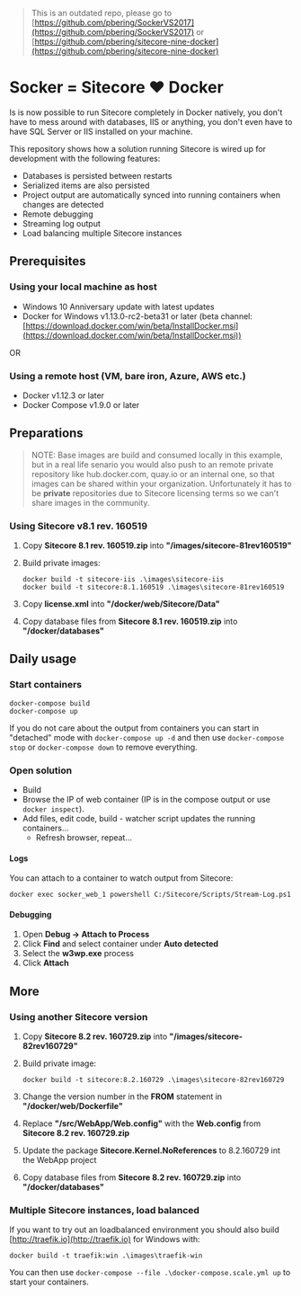 > This is an outdated repo, please go to [https://github.com/pbering/SockerVS2017](https://github.com/pbering/SockerVS2017) or [https://github.com/pbering/sitecore-nine-docker](https://github.com/pbering/sitecore-nine-docker)

# Socker = Sitecore :heart: Docker

Is is now possible to run Sitecore completely in Docker natively, you don't have to mess around with databases, IIS or anything, you don't even have to have SQL Server or IIS installed on your machine.

This repository shows how a solution running Sitecore is wired up for development with the following features:

- Databases is persisted between restarts
- Serialized items are also persisted
- Project output are automatically synced into running containers when changes are detected
- Remote debugging
- Streaming log output
- Load balancing multiple Sitecore instances

## Prerequisites

### Using your local machine as host

- Windows 10 Anniversary update with latest updates
- Docker for Windows v1.13.0-rc2-beta31 or later (beta channel: [https://download.docker.com/win/beta/InstallDocker.msi](https://download.docker.com/win/beta/InstallDocker.msi))

OR

### Using a remote host (VM, bare iron, Azure, AWS etc.)

- Docker v1.12.3 or later
- Docker Compose v1.9.0 or later

## Preparations

>NOTE: Base images are build and consumed locally in this example, but in a real life senario you would also push to an remote private repository like
hub.docker.com, quay.io or an internal one, so that images can be shared within your organization.
Unfortunately it has to be **private** repositories due to Sitecore licensing terms so we can't share images in the community.

### Using Sitecore v8.1 rev. 160519

1. Copy **Sitecore 8.1 rev. 160519.zip** into **"/images/sitecore-81rev160519"**
1. Build private images:

    ```text
    docker build -t sitecore-iis .\images\sitecore-iis
    docker build -t sitecore:8.1.160519 .\images\sitecore-81rev160519
    ```

1. Copy **license.xml** into **"/docker/web/Sitecore/Data"**
1. Copy database files from **Sitecore 8.1 rev. 160519.zip** into **"/docker/databases"**

## Daily usage

### Start containers

```text
docker-compose build
docker-compose up
```

If you do not care about the output from containers you can start in "detached" mode with `docker-compose up -d` and then use `docker-compose stop` or `docker-compose down` to remove everything.

### Open solution

- Build
- Browse the IP of web container (IP is in the compose output or use `docker inspect`).
- Add files, edit code, build - watcher script updates the running containers...
  - Refresh browser, repeat...

#### Logs

You can attach to a container to watch output from Sitecore:

```text
docker exec socker_web_1 powershell C:/Sitecore/Scripts/Stream-Log.ps1
```

#### Debugging

1. Open **Debug -> Attach to Process**
1. Click **Find** and select container under **Auto detected**
1. Select the **w3wp.exe** process
1. Click **Attach**

## More

### Using another Sitecore version

1. Copy **Sitecore 8.2 rev. 160729.zip** into **"/images/sitecore-82rev160729"**
1. Build private image:

    ```text
    docker build -t sitecore:8.2.160729 .\images\sitecore-82rev160729
    ```

1. Change the version number in the **FROM** statement in **"/docker/web/Dockerfile"**
1. Replace **"/src/WebApp/Web.config"** with the **Web.config** from **Sitecore 8.2 rev. 160729.zip**
1. Update the package **Sitecore.Kernel.NoReferences** to 8.2.160729 int the WebApp project
1. Copy database files from **Sitecore 8.2 rev. 160729.zip** into **"/docker/databases"**

### Multiple Sitecore instances, load balanced

If you want to try out an loadbalanced environment you should also build [http://traefik.io](http://traefik.io) for Windows with:

```text
docker build -t traefik:win .\images\traefik-win
```

You can then use `docker-compose --file .\docker-compose.scale.yml up` to start your containers.
